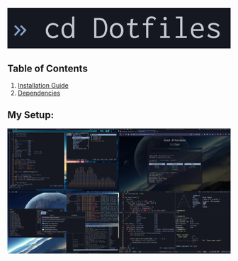 ![logo](logo.png)
## Table of Contents
1. [Installation Guide](https://github.com/Cherrry9/Dotfiles/wiki/Installation)
1. [Dependencies](https://github.com/Cherrry9/Dotfiles/wiki/Dependencies)
## My Setup:
![screenshot](screenshot.jpg)
